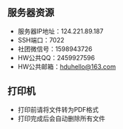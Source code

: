 ## 服务器资源
- 服务器IP地址：124.221.89.187
- SSH端口：7022
- 社团微信号：1598943726
- HW公共QQ：2459927596
- HW公共邮箱：hduhello@163.com
## 打印机

- 打印前请将文件转为PDF格式
- 打印完成后会自动删除所有文件
